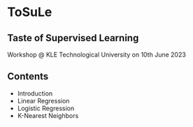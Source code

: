 # ToSuLe

## Taste of Supervised Learning

Workshop @ KLE Technological University on 10th June 2023

## Contents
- Introduction
- Linear Regression
- Logistic Regression
- K-Nearest Neighbors
